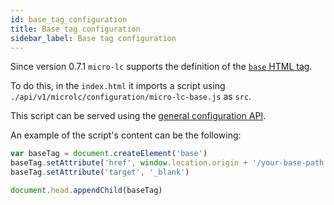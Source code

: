 ```yaml
---
id: base_tag_configuration
title: Base tag configuration
sidebar_label: Base tag configuration
---
```


Since version 0.7.1 `micro-lc` supports the definition of the [`base` HTML tag](https://developer.mozilla.org/en-US/docs/Web/HTML/Element/base).

To do this, in the `index.html` it imports a script using `./api/v1/microlc/configuration/micro-lc-base.js` as `src`.

This script can be served using the [general configuration API](./general_configuration.md).

An example of the script's content can be the following:

```javascript
var baseTag = document.createElement('base')
baseTag.setAttribute('href', window.location.origin + '/your-base-path')
baseTag.setAttribute('target', '_blank')

document.head.appendChild(baseTag)
```